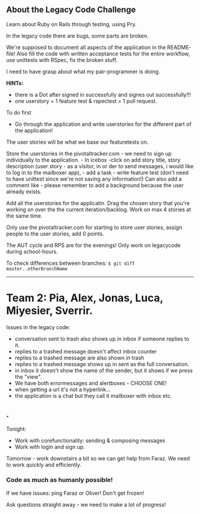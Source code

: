 
## About the Legacy Code Challenge
Learn about Ruby on Rails through testing, using Pry.

In the legacy code there are bugs, some parts are broken.

We're supposed to document all aspects of the application in the README-file! Also fill the code with written acceptance tests for the entire workflow, use unittests with RSpec, fix the broken stuff. 

I need to have grasp about what my pair-programmer is doing. 

**HINTs:**
- there is a Dot after signed in successfully and signes out successfully!!! 
- one userstory = 1 feature test & rspectest = 1 pull request.

To do first
- Go through the application and write userstories for the different part of the application!

The user stories will be what we base our featuretests on. 

Store the userstories in the pivotaltracker.com - we need to sign up individually to the application. 
    - In icebox -click on add story title, story description (user story - as a visitor, in or der to send messages, i would like to log in to the mailboxer app), 
    - add a task - write feature test 
        (don't need to have unittest since we're not saving any information!)
    Can also add a comment like - please remember to add a background because the user already exists. 

Add all the userstories for the applicatin. 
Drag the chosen story that you're working on over the the current iteration/backlog. Work on  max 4 stories at the same time. 

Only use the pivotaltracker.com for starting to store user stories, assign people to the user stories, add 0 points. 


The AUT cycle and RPS are for the evenings! Only work on legacycode during school-hours. 

To check differences between branches:
`$ git diff master..otherBranchName`

---

# Team 2: Pia, Alex, Jonas, Luca, Miyesier, Sverrir. 

Issues in the legacy code:

- conversation sent to trash also shows up in inbox if someone replies to it. 
- replies to a trashed message doesn't affect inbox counter
- replies to a trashed message are also shown in trash
- replies to a trashed message shows up in sent as the full conversation. 
- in inbox it doesn't show the name of the sender, but it shows if we press the "view". 
- We have both errormessages and alertboxes - CHOOSE ONE!
- when getting a url it's not a hyperlink...
- the application is a chat but they call it mailboxer with inbox etc. 

.
---

Tonight:
- Work with corefunctionality: sending & composing messages 
- Work with login and sign up. 

Tomorrow - work downstairs a bit so we can get help from Faraz.
We need to work quickly and efficiently. 

### Code as much as humanly possible!
If we have issues: ping Faraz or Oliver! 
Don't get frozen!

Ask questions straight away - we need to make a lot of progress! 